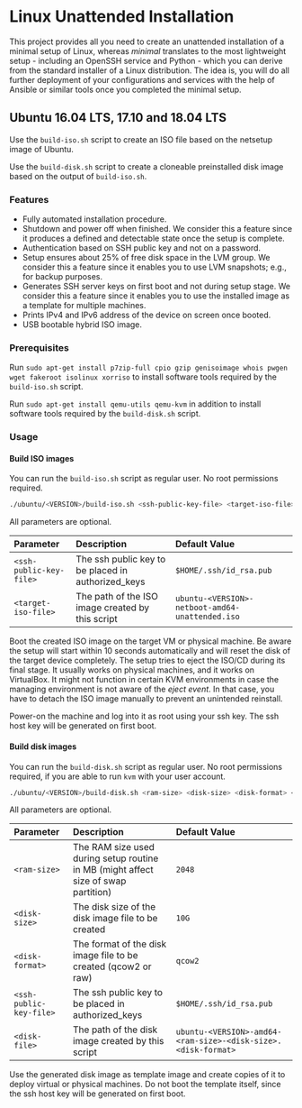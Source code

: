 # Linux Unattended Installation

This project provides all you need to create an unattended installation of a minimal setup of Linux, whereas *minimal* translates to the most lightweight setup - including an OpenSSH service and Python - which you can derive from the standard installer of a Linux distribution. The idea is, you will do all further deployment of your configurations and services with the help of Ansible or similar tools once you completed the minimal setup.

## Ubuntu 16.04 LTS, 17.10 and 18.04 LTS

Use the `build-iso.sh` script to create an ISO file based on the netsetup image of Ubuntu.

Use the `build-disk.sh` script to create a cloneable preinstalled disk image based on the output of `build-iso.sh`.

### Features

* Fully automated installation procedure.
* Shutdown and power off when finished. We consider this a feature since it produces a defined and detectable state once the setup is complete.
* Authentication based on SSH public key and not on a password.
* Setup ensures about 25% of free disk space in the LVM group. We consider this a feature since it enables you to use LVM snapshots; e.g., for backup purposes.
* Generates SSH server keys on first boot and not during setup stage. We consider this a feature since it enables you to use the installed image as a template for multiple machines.
* Prints IPv4 and IPv6 address of the device on screen once booted.
* USB bootable hybrid ISO image.

### Prerequisites

Run `sudo apt-get install p7zip-full cpio gzip genisoimage whois pwgen wget fakeroot isolinux xorriso` to install software tools required by the `build-iso.sh` script.

Run `sudo apt-get install qemu-utils qemu-kvm` in addition to install software tools required by the `build-disk.sh` script.

### Usage

#### Build ISO images

You can run the `build-iso.sh` script as regular user. No root permissions required.

```sh
./ubuntu/<VERSION>/build-iso.sh <ssh-public-key-file> <target-iso-file>
```

All parameters are optional.

| Parameter | Description | Default Value |
| :--- | :--- | :--- |
| `<ssh-public-key-file>` | The ssh public key to be placed in authorized_keys | `$HOME/.ssh/id_rsa.pub` |
| `<target-iso-file>` | The path of the ISO image created by this script | `ubuntu-<VERSION>-netboot-amd64-unattended.iso` |

Boot the created ISO image on the target VM or physical machine. Be aware the setup will start within 10 seconds automatically and will reset the disk of the target device completely. The setup tries to eject the ISO/CD during its final stage. It usually works on physical machines, and it works on VirtualBox. It might not function in certain KVM environments in case the managing environment is not aware of the *eject event*. In that case, you have to detach the ISO image manually to prevent an unintended reinstall.

Power-on the machine and log into it as root using your ssh key. The ssh host key will be generated on first boot.

#### Build disk images

You can run the `build-disk.sh` script as regular user. No root permissions required, if you are able to run `kvm` with your user account.

```sh
./ubuntu/<VERSION>/build-disk.sh <ram-size> <disk-size> <disk-format> <ssh-public-key-file> <disk-file>
```

All parameters are optional.

| Parameter | Description | Default Value |
| :--- | :--- | :--- |
| `<ram-size>` | The RAM size used during setup routine in MB (might affect size of swap partition) | `2048` |
| `<disk-size>` | The disk size of the disk image file to be created | `10G` |
| `<disk-format>` | The format of the disk image file to be created (qcow2 or raw) | `qcow2` |
| `<ssh-public-key-file>` | The ssh public key to be placed in authorized_keys | `$HOME/.ssh/id_rsa.pub` |
| `<disk-file>` | The path of the disk image created by this script | `ubuntu-<VERSION>-amd64-<ram-size>-<disk-size>.<disk-format>` |

Use the generated disk image as template image and create copies of it to deploy virtual or physical machines. Do not boot the template itself, since the ssh host key will be generated on first boot.
